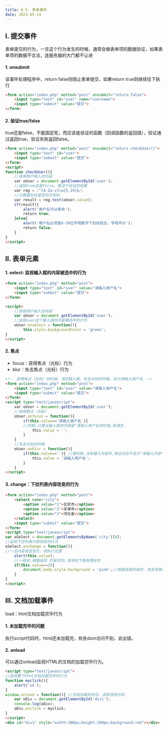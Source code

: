 ```yaml
---
title: 6-5. 表单事件
date: 2023-05-14
---
```

## Ⅰ. 提交事件
表单提交的行为，一旦这个行为发生的时候，通常会做表单项的数据验证，如果表单项的数据不合法，连服务器的大门都不让进

#### 1. onsubmit
该事件处理程序中，return false则阻止表单提交，如果return true则继续往下执行
```html
<form action="index.php" method="post" onsubmit="return false">
    <input type="text" id="user" name="username">
    <input type="submit" value="提交">
</form>
```

#### 2. 验证true/false
true还是false，不能固定死，而应该是验证的函数（回调函数的返回值），验证通过返回true，验证失败返回false。
```html
<form action="index.php" method="post" onsubmit="return checkUser()">
    <input type="text" id="user">
    <input type="submit" value="提交">
</form>
<script>
function checkUser(){
    //获得用户输入的内容
    var oUser = document.getElementById('user');
    //返回true还是false，取决于验证的结果
    var reg = /^[A-Za-z]\w{5,19}$/;
    //只需要验证是否符合规则
    var result = reg.test(oUser.value);
    if(result){
        alert('用户名可以使用');
        return true;
    }else{
        alert('用户名必须是6-30位字母数字下划线组合，字母开头');
        return false;
    }
}
</script>
```


## Ⅱ. 表单元素
#### 1. select: 监视输入框的内容被选中的行为
```html
<form action="index.php" method="post">
    <input type="text" id="user" value="请输入用户名">
    <input type="submit" value="提交">
</form>

<script>
    //获得用户输入的内容
    var oUser = document.getElementById('user');
    //监视user这个输入框的内容被选中的行为
    oUser.onselect = function(){
        this.style.backgroundColor = 'green';
}
</script>
```
#### 2. 焦点
- focus：获得焦点（光标）行为
- blur：失去焦点（光标）行为
```html
<!-- 获得焦点（光标）的时候，清空输入框，失去光标的时候，显示请输入用户名 -->
<form action="index.php" method="post">
    <input type="text" id="user" value="请输入用户名">
    <input type="submit" value="提交">
</form>
<script type="text/javascript">
    var oUser = document.getElementById('user');
    //获得焦点（光标）
    oUser.onfocus = function(){
        if(this.value=='请输入用户名'){
        //判断,只要当输入框的内容是"请输入用户名的时候,再清空.
            this.value = '';
        }
    }
    //失去光标的时候
    oUser.onblur = function(){
        if(this.value==''){ //做判断,当有输入内容时,移出光标不显示"请输入内容"
            this.value = '请输入用户名';
        }           
    }
</script>
```

#### 3. change：下拉列表内容改变的行为
```html
<form action="index.php" method="post">
    <select name="city">
        <option value="1">北京市</option>
        <option value="2">天津市</option>
        <option value="3">河北省</option>
    </select>
    <input type="submit" value="提交">
</form>
<script type="text/javascript">
var oSelect = document.getElementsByName('city')[0];
//监视下拉列表内容改变的行为
oSelect.onchange = function(){
//一旦内容发送变化，则执行这里
    alert(this.value);
    //一般会,根据返回 的省份ID,查询他下面有哪些市
    if(this.value==2){
        document.body.style.background = 'pink';//根据选择的城市，改变背景颜色
    }
}
</script>
```



## Ⅲ. 文档加载事件
load：html文档加载完毕行为

#### 1. 未加载完毕的问题
执行script代码时，html还未加载完，有些dom访问不到，会出错。


#### 2. onload
可以通过onload监视HTML的文档的加载完毕行为。
```html
<script type="text/javascript">
//监视整个html文档加载完毕的行为
function myclick(){
    alert('ok');
}
window.onload = function(){ //文档加载完毕后，调用该段代码
    var oDiv = document.getElementById('div1');
    console.log(oDiv);
    oDiv.onclick = myclick;
}
</script>
<div id="div1" style="width:100px;height:100px;background:red"></div>
```




